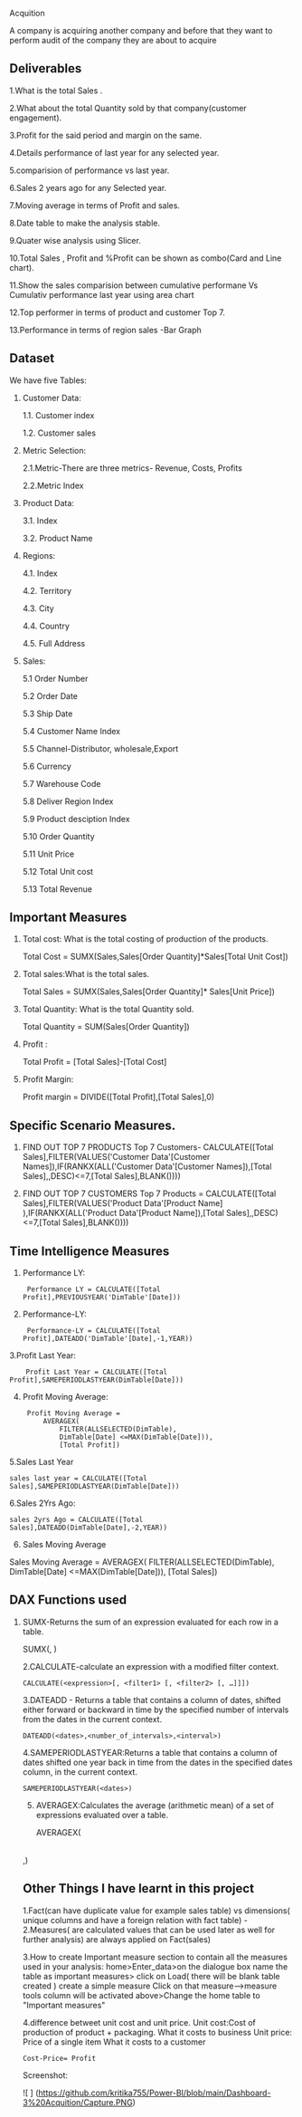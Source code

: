 
Acquition

A company is acquiring another company and before that 
they want to perform audit of the company they are about to acquire


## Deliverables

1.What is the total Sales .

2.What about the total Quantity sold by that company(customer engagement).

3.Profit for the said period and margin on the same.

4.Details performance of last year for any selected year.

5.comparision of performance vs last year.

6.Sales 2 years ago for any Selected year.

7.Moving average in terms of Profit and sales.

8.Date table to make the analysis stable.

9.Quater wise analysis using Slicer.

10.Total Sales , Profit and %Profit can be shown as combo(Card and Line chart).

11.Show the sales comparision between cumulative performane Vs Cumulativ performance last year using area chart

12.Top performer in terms of product and customer Top 7.

13.Performance in terms of region sales -Bar Graph
## Dataset

We have five Tables:
1. Customer Data:

	1.1. Customer index

	1.2. Customer sales

2. Metric Selection: 

	2.1.Metric-There are three metrics- Revenue, Costs, Profits
	
    2.2.Metric Index
3. Product Data:
 	
    3.1. Index
	
    3.2. Product Name
4. Regions:
	
    4.1. Index
	
    4.2. Territory
	
    4.3. City 
	
    4.4. Country
	
    4.5. Full Address
5. Sales:
	
    5.1 Order Number
	
    5.2 Order Date
	
    5.3 Ship Date
	
    5.4 Customer Name Index
	
    5.5 Channel-Distributor, wholesale,Export
	
    5.6 Currency
	
    5.7 Warehouse Code
	
    5.8 Deliver Region Index
	
    5.9 Product desciption Index
	
    5.10 Order Quantity
	
    5.11 Unit Price
	
    5.12 Total Unit cost
	
    5.13 Total Revenue



## Important Measures

1. Total cost: What is the total costing of production of the products.

	Total Cost = SUMX(Sales,Sales[Order Quantity]*Sales[Total Unit Cost])

2. Total sales:What is the total sales. 
	
	Total Sales = SUMX(Sales,Sales[Order Quantity]* Sales[Unit Price])

3. Total Quantity: What is the total Quantity sold.
	
	Total Quantity = SUM(Sales[Order Quantity])

4. Profit : 
	
	Total Profit = [Total Sales]-[Total Cost]  

5. Profit Margin:
    	
	Profit margin = DIVIDE([Total Profit],[Total Sales],0)

## Specific Scenario Measures.


1. FIND OUT TOP 7 PRODUCTS
Top 7 Customers- CALCULATE([Total Sales],FILTER(VALUES('Customer Data'[Customer Names]),IF(RANKX(ALL('Customer Data'[Customer Names]),[Total Sales],,DESC)<=7,[Total Sales],BLANK())))

2. FIND OUT TOP 7 CUSTOMERS
Top 7 Products = CALCULATE([Total Sales],FILTER(VALUES('Product Data'[Product Name] ),IF(RANKX(ALL('Product Data'[Product Name]),[Total Sales],,DESC)<=7,[Total Sales],BLANK())))

## Time Intelligence Measures

1. Performance LY:

 	    Performance LY = CALCULATE([Total Profit],PREVIOUSYEAR('DimTable'[Date]))

2. Performance-LY:

 	    Performance-LY = CALCULATE([Total Profit],DATEADD('DimTable'[Date],-1,YEAR))

3.Profit Last Year:

	    Profit Last Year = CALCULATE([Total Profit],SAMEPERIODLASTYEAR(DimTable[Date]))

4. Profit Moving Average:

	    Profit Moving Average = 
		    AVERAGEX(
    			FILTER(ALLSELECTED(DimTable),
    			DimTable[Date] <=MAX(DimTable[Date])),
    			[Total Profit])
	
5.Sales Last Year
	
	sales last year = CALCULATE([Total Sales],SAMEPERIODLASTYEAR(DimTable[Date]))

6.Sales 2Yrs Ago:

	sales 2yrs Ago = CALCULATE([Total Sales],DATEADD(DimTable[Date],-2,YEAR))
    
6. Sales Moving Average

Sales Moving Average = 
		AVERAGEX(
    			FILTER(ALLSELECTED(DimTable),
    			DimTable[Date] <=MAX(DimTable[Date])),
    			[Total Sales])

## DAX Functions used

1. SUMX-Returns the sum of an expression evaluated for each row in a table.
	
	SUMX(<table>, <expression>)

2.CALCULATE-calculate an expression with a modified filter context.
	
	CALCULATE(<expression>[, <filter1> [, <filter2> [, …]]])

3.DATEADD - Returns a table that contains a column of dates, 
	shifted either forward or backward in time by the specified number of intervals from the dates in the current context.
		
	DATEADD(<dates>,<number_of_intervals>,<interval>)  
      
4.SAMEPERIODLASTYEAR:Returns a table that contains a column of dates shifted one year back in time from the dates in the specified dates column, in the current context.     

	SAMEPERIODLASTYEAR(<dates>)  

5. AVERAGEX:Calculates the average (arithmetic mean) of a set of expressions evaluated over a table.

	AVERAGEX(<table>,<expression>)  
## Other Things I have learnt in this project

1.Fact(can have duplicate value for example sales table) vs dimensions( unique columns  and have a foreign relation with fact table)	-
2.Measures( are calculated values that can be used later as well for further analysis) are always applied on Fact(sales)

3.How to create Important measure section to contain all the measures used in your analysis:
home>Enter_data>on the dialogue box name the table as important measures> click on Load( there will be blank table created )
create a simple measure
Click on that measure-->measure tools column will be activated above>Change the  home table to 	"Important measures"

4.difference betweet unit cost and unit price.
Unit cost:Cost of production of product + packaging. What it costs to business
Unit price: Price of a single item What it costs to a customer

	Cost-Price= Profit

	
Screenshot:
	
![ ] (https://github.com/kritika755/Power-BI/blob/main/Dashboard-3%20Acquition/Capture.PNG)
	

